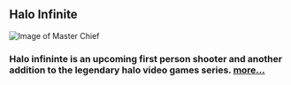 ## Halo Infinite

![Image of Master Chief](https://www.looper.com/img/gallery/the-untold-truth-of-halos-master-chief/intro-1603465431.jpg)
### Halo infininte is an upcoming first person shooter and another addition to the legendary halo video games series. [more...](https://pranbhardwaj.github.io/Mini-Website-Project/HaloInfinite)
